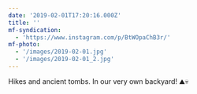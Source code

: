 ```yaml
---
date: '2019-02-01T17:20:16.000Z'
title: ''
mf-syndication:
  - 'https://www.instagram.com/p/BtWOpaChB3r/'
mf-photo:
  - '/images/2019-02-01.jpg'
  - '/images/2019-02-01_2.jpg'
---
```

Hikes and ancient tombs. In our very own backyard! ⛰💀

